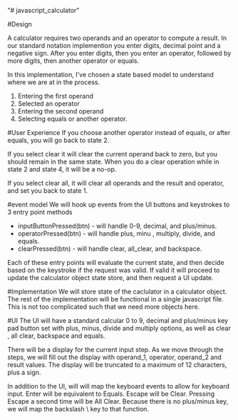 "# javascript_calculator" 

#Design 

A calculator requires two operands and an operator to compute a result. In our standard notation implemention you enter digits, decimal point and a negative sign. After
you enter digits, then you enter an operator, followed by more digits, then another operator or equals.

In this implementation, I've chosen a state based model to understand where we are at in the process. 
1. Entering the first operand
2. Selected an operator
3. Entering the second operand
4. Selecting equals or another operator. 


#User Experience
If you choose another operator instead of equals, or after equals, you will go back to state 2. 

If you select clear it will clear the current operand back to zero, but you should remain in the same state.
When you do a clear operation while in state 2 and state 4, it will be a no-op.

If you select clear all, it will clear all operands and the result and operator, and set you back to state 1.

#event model
We will hook up events from the UI buttons and keystrokes to 3 entry point methods

* inputButtonPressed(btn) - will handle 0-9, decimal, and plus/minus.
* operatorPressed(btn) - will handle plus, minu , multiply, divide, and equals.
* clearPressed(btn) - will handle clear, all_clear, and backspace.

Each of these entry points will evaluate the current state, and then decide based on the keystroke if the request was valid. If valid it will proceed to update the calculator object state store, and then request a UI update. 

#Implementation
We will store state of the caclulator in a calculator object.
The rest of the implementation will be functional in a single javascript file. This is not too complicated such that we need more objects here. 

#UI
The UI will have a standard calcular 0 to 9, decimal and plus/minus key pad button set with plus, minus, divide and multiply options, as well as clear , all clear, backspace and equals.

There will be a display for the current input step. As we move through the steps, we will fill out the display with operand_1, operator, operand_2 and result values.
The display will be truncated to a maximum of 12 characters, plus a sign.

In addition to the UI, will will map the keyboard events to allow for keyboard input. 
Enter will be equivalent to Equals.
Escape will be Clear.
Pressing Escape a second time will be All Clear.
Because there is no plus/minus key, we will map the backslash \ key to that function.

